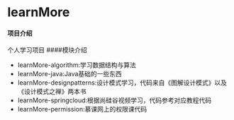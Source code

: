 # learnMore

#### 项目介绍
个人学习项目
####模块介绍
* learnMore-algorithm:学习数据结构与算法
* learnMore-java:Java基础的一些东西
* learnMore-designpatterns:设计模式学习，代码来自《图解设计模式》以及《设计模式之禅》两本书
* learnMore-springcloud:根据尚硅谷视频学习，代码参考对应教程代码
* learnMore-permission:慕课网上的权限课代码
